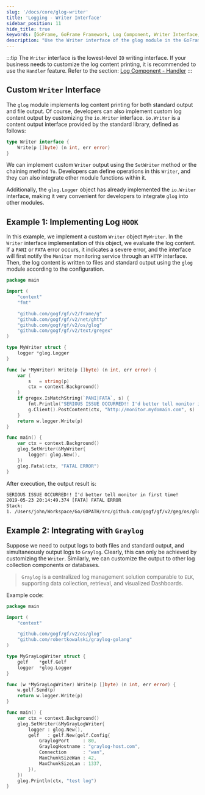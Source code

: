 ```yaml
---
slug: '/docs/core/glog-writer'
title: 'Logging - Writer Interface'
sidebar_position: 11
hide_title: true
keywords: [GoFrame, GoFrame Framework, Log Component, Writer Interface, Custom Log Output, Custom Writer, glog Module, Log HOOK, Graylog, Centralized Log Management]
description: "Use the Writer interface of the glog module in the GoFrame framework to customize log output. By implementing a custom Writer object, logs can be flexibly output to different targets such as files, standard output, and Graylog. Additionally, sample code is provided to demonstrate how to implement log HOOK functionality to promptly notify monitoring services of serious errors."
---
```

:::tip
The `Writer` interface is the lowest-level `IO` writing interface. If your business needs to customize the log content printing, it is recommended to use the `Handler` feature. Refer to the section: [Log Component - Handler](日志组件-Handler.md)
:::
## Custom `Writer` Interface

The `glog` module implements log content printing for both standard output and file output. Of course, developers can also implement custom log content output by customizing the `io.Writer` interface. `io.Writer` is a content output interface provided by the standard library, defined as follows:

```go
type Writer interface {
    Write(p []byte) (n int, err error)
}
```

We can implement custom `Writer` output using the `SetWriter` method or the chaining method `To`. Developers can define operations in this `Writer`, and they can also integrate other module functions within it.

Additionally, the `glog.Logger` object has already implemented the `io.Writer` interface, making it very convenient for developers to integrate `glog` into other modules.

## Example 1: Implementing Log `HOOK`

In this example, we implement a custom `Writer` object `MyWriter`. In the `Writer` interface implementation of this object, we evaluate the log content. If a `PANI` or `FATA` error occurs, it indicates a severe error, and the interface will first notify the `Monitor` monitoring service through an `HTTP` interface. Then, the log content is written to files and standard output using the `glog` module according to the configuration.

```go
package main

import (
    "context"
    "fmt"

    "github.com/gogf/gf/v2/frame/g"
    "github.com/gogf/gf/v2/net/ghttp"
    "github.com/gogf/gf/v2/os/glog"
    "github.com/gogf/gf/v2/text/gregex"
)

type MyWriter struct {
    logger *glog.Logger
}

func (w *MyWriter) Write(p []byte) (n int, err error) {
    var (
        s   = string(p)
        ctx = context.Background()
    )
    if gregex.IsMatchString(`PANI|FATA`, s) {
        fmt.Println("SERIOUS ISSUE OCCURRED!! I'd better tell monitor in first time!")
        g.Client().PostContent(ctx, "http://monitor.mydomain.com", s)
    }
    return w.logger.Write(p)
}

func main() {
    var ctx = context.Background()
    glog.SetWriter(&MyWriter{
        logger: glog.New(),
    })
    glog.Fatal(ctx, "FATAL ERROR")
}
```

After execution, the output result is:

```html
SERIOUS ISSUE OCCURRED!! I'd better tell monitor in first time!
2019-05-23 20:14:49.374 [FATA] FATAL ERROR
Stack:
1. /Users/john/Workspace/Go/GOPATH/src/github.com/gogf/gf/v2/geg/os/glog/glog_writer_hook.go:27
```

## Example 2: Integrating with `Graylog`

Suppose we need to output logs to both files and standard output, and simultaneously output logs to `Graylog`. Clearly, this can only be achieved by customizing the `Writer`. Similarly, we can customize the output to other log collection components or databases.

> `Graylog` is a centralized log management solution comparable to `ELK`, supporting data collection, retrieval, and visualized Dashboards.

Example code:

```go
package main

import (
    "context"

    "github.com/gogf/gf/v2/os/glog"
    "github.com/robertkowalski/graylog-golang"
)

type MyGrayLogWriter struct {
    gelf    *gelf.Gelf
    logger  *glog.Logger
}

func (w *MyGrayLogWriter) Write(p []byte) (n int, err error) {
    w.gelf.Send(p)
    return w.logger.Write(p)
}

func main() {
    var ctx = context.Background()
    glog.SetWriter(&MyGrayLogWriter{
        logger : glog.New(),
        gelf   : gelf.New(gelf.Config{
            GraylogPort     : 80,
            GraylogHostname : "graylog-host.com",
            Connection      : "wan",
            MaxChunkSizeWan : 42,
            MaxChunkSizeLan : 1337,
        }),
    })
    glog.Println(ctx, "test log")
}
```